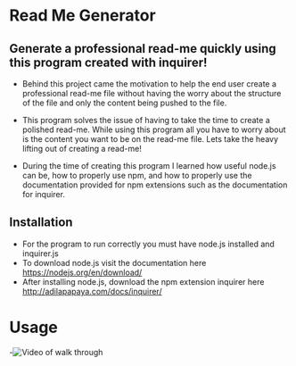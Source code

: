 # Read Me Generator

## Generate a professional read-me quickly using this program created with inquirer!

- Behind this project came the motivation to help the end user create a professional read-me file without having the worry about the structure of the file and only the content being pushed to the file.

- This program solves the issue of having to take the time to create a polished read-me. While using this program all you have to worry about is the content you want to be on the read-me file. Lets take the heavy lifting out of creating a read-me!

- During the time of creating this program I learned how useful node.js can be, how to properly use npm, and how to properly use the documentation provided for npm extensions such as the documentation for inquirer.

## Installation
- For the program to run correctly you must have node.js installed and inquirer.js
- To download node.js visit the documentation here https://nodejs.org/en/download/
- After installing node.js, download the npm extension inquirer here http://adilapapaya.com/docs/inquirer/

# Usage
-![Video of walk through](https://drive.google.com/file/d/1pXru1y2MnI72kFNxOm33fXUUE504Rfj5/view?usp=share_link)